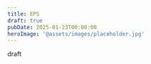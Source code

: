 ```yaml
---
title: EPS
draft: true
pubDate: 2025-01-23T00:00:00
heroImage: '@assets/images/placeholder.jpg'
---
```

draft

